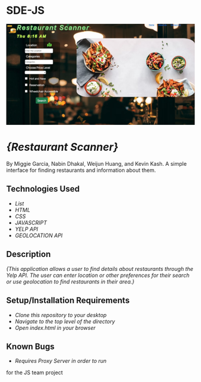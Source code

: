 # SDE-JS

<img src="src/App_Screenshot.jpeg" alt="screnshot of app" />

# _{Restaurant Scanner}_

By Miggie Garcia, Nabin Dhakal, Weijun Huang, and Kevin Kash.
A simple interface for finding restaurants and information about them.

## Technologies Used

- _List_
- _HTML_
- _CSS_
- _JAVASCRIPT_
- _YELP API_
- _GEOLOCATION API_

## Description

_{This application allows a user to find details about restaurants through the Yelp API. The user can enter location or other preferences for their search or use geolocation to find restaurants in their area.}_

## Setup/Installation Requirements

- _Clone this repository to your desktop_
- _Navigate to the top level of the directory_
- _Open index.html in your browser_

## Known Bugs

- _Requires Proxy Server in order to run_

for the JS team project
